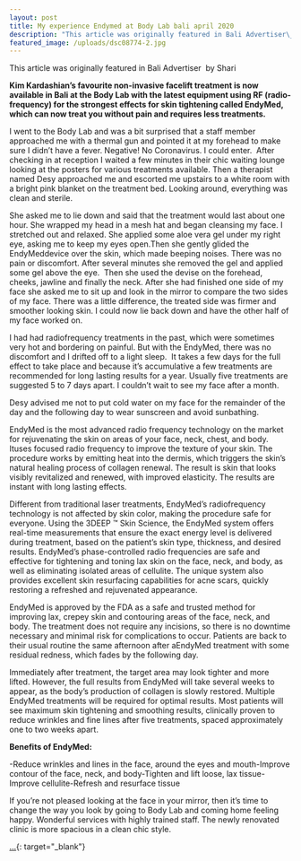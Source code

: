 ```yaml
---
layout: post
title: My experience Endymed at Body Lab bali april 2020
description: "This article was originally featured in Bali Advertiser\_\_by Shari"
featured_image: /uploads/dsc08774-2.jpg
---
```


This article was originally featured in Bali Advertiser &nbsp;by Shari

**Kim Kardashian’s favourite non-invasive facelift treatment is now available in Bali at the Body Lab with the latest equipment using RF (radio-frequency) for the strongest effects for skin tightening called EndyMed, which can now treat you without pain and requires less treatments.**

I went to the Body Lab and was a bit surprised that a staff member approached me with a thermal gun and pointed it at my forehead to make sure I didn’t have a fever. Negative\! No Coronavirus. I could enter.&nbsp; After checking in at reception I waited a few minutes in their chic waiting lounge looking at the posters for various treatments available. Then a therapist named Desy approached me and escorted me upstairs to a white room with a bright pink blanket on the treatment bed. Looking around, everything was clean and sterile.

She asked me to lie down and said that the treatment would last about one hour. She wrapped my head in a mesh hat and began cleansing my face. I stretched out and relaxed. She applied some aloe vera gel under my right eye, asking me to keep my eyes open.Then she gently glided the EndyMeddevice over the skin, which made beeping noises. There was no pain or discomfort. After several minutes she removed the gel and applied some gel above the eye. &nbsp;Then she used the devise on the forehead, cheeks, jawline and finally the neck. After she had finished one side of my face she asked me to sit up and look in the mirror to compare the two sides of my face. There was a little difference, the treated side was firmer and smoother looking skin. I could now lie back down and have the other half of my face worked on.

I had had radiofrequency treatments in the past, which were sometimes very hot and bordering on painful. But with the EndyMed, there was no discomfort and I drifted off to a light sleep. &nbsp;It takes a few days for the full effect to take place and because it’s accumulative a few treatments are recommended for long lasting results for a year. Usually five treatments are suggested 5 to 7 days apart. I couldn’t wait to see my face after a month.

Desy advised me not to put cold water on my face for the remainder of the day and the following day to wear sunscreen and avoid sunbathing.

EndyMed is the most advanced radio frequency technology on the market for rejuvenating the skin on areas of your face, neck, chest, and body. Ituses focused radio frequency to improve the texture of your skin. The procedure works by emitting heat into the dermis, which triggers the skin’s natural healing process of collagen renewal. The result is skin that looks visibly revitalized and renewed, with improved elasticity. The results are instant with long lasting effects.

Different from traditional laser treatments, EndyMed’s radiofrequency technology is not affected by skin color, making the procedure safe for everyone. Using the 3DEEP ™ Skin Science, the EndyMed system offers real-time measurements that ensure the exact energy level is delivered during treatment, based on the patient’s skin type, thickness, and desired results. EndyMed’s phase-controlled radio frequencies are safe and effective for tightening and toning lax skin on the face, neck, and body, as well as eliminating isolated areas of cellulite. The unique system also provides excellent skin resurfacing capabilities for acne scars, quickly restoring a refreshed and rejuvenated appearance.

EndyMed is approved by the FDA as a safe and trusted method for improving lax, crepey skin and contouring areas of the face, neck, and body. The treatment does not require any incisions, so there is no downtime necessary and minimal risk for complications to occur. Patients are back to their usual routine the same afternoon after aEndyMed treatment with some residual redness, which fades by the following day.

Immediately after treatment, the target area may look tighter and more lifted. However, the full results from EndyMed will take several weeks to appear, as the body’s production of collagen is slowly restored. Multiple EndyMed treatments will be required for optimal results. Most patients will see maximum skin tightening and smoothing results, clinically proven to reduce wrinkles and fine lines after five treatments, spaced approximately one to two weeks apart.

**Benefits of EndyMed:**

\-Reduce wrinkles and lines in the face, around the eyes and mouth-Improve contour of the face, neck, and body-Tighten and lift loose, lax tissue-Improve cellulite-Refresh and resurface tissue

If you’re not pleased looking at the face in your mirror, then it’s time to change the way you look by going to Body Lab and coming home feeling happy. Wonderful services with highly trained staff. The newly renovated clinic is more spacious in a clean chic style.

[…](https://www.baliadvertiser.biz/endymed-at-the-bodylab/){: target="_blank"}